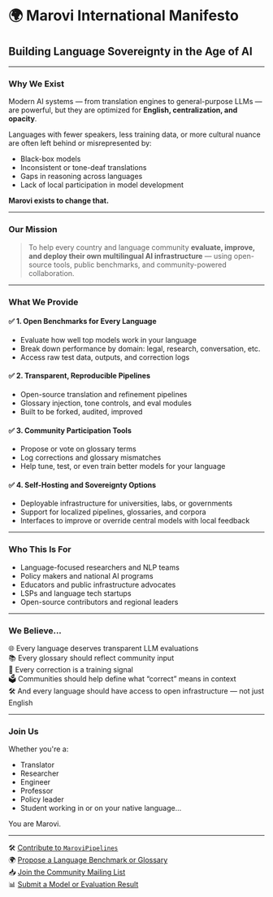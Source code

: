# 🌍 Marovi International Manifesto

## Building Language Sovereignty in the Age of AI

---

### Why We Exist

Modern AI systems — from translation engines to general-purpose LLMs — are powerful, but they are optimized for **English, centralization, and opacity**.

Languages with fewer speakers, less training data, or more cultural nuance are often left behind or misrepresented by:

- Black-box models
- Inconsistent or tone-deaf translations
- Gaps in reasoning across languages
- Lack of local participation in model development

**Marovi exists to change that.**

---

### Our Mission

> To help every country and language community **evaluate, improve, and deploy their own multilingual AI infrastructure** — using open-source tools, public benchmarks, and community-powered collaboration.

---

### What We Provide

#### ✅ 1. Open Benchmarks for Every Language
- Evaluate how well top models work in your language
- Break down performance by domain: legal, research, conversation, etc.
- Access raw test data, outputs, and correction logs

#### ✅ 2. Transparent, Reproducible Pipelines
- Open-source translation and refinement pipelines
- Glossary injection, tone controls, and eval modules
- Built to be forked, audited, improved

#### ✅ 3. Community Participation Tools
- Propose or vote on glossary terms
- Log corrections and glossary mismatches
- Help tune, test, or even train better models for your language

#### ✅ 4. Self-Hosting and Sovereignty Options
- Deployable infrastructure for universities, labs, or governments
- Support for localized pipelines, glossaries, and corpora
- Interfaces to improve or override central models with local feedback

---

### Who This Is For

- Language-focused researchers and NLP teams  
- Policy makers and national AI programs  
- Educators and public infrastructure advocates  
- LSPs and language tech startups  
- Open-source contributors and regional leaders

---

### We Believe...

🌐 Every language deserves transparent LLM evaluations  
📚 Every glossary should reflect community input  
🧠 Every correction is a training signal  
🗳️ Communities should help define what “correct” means in context  
🛠️ And every language should have access to open infrastructure — not just English

---

### Join Us

Whether you're a:
- Translator  
- Researcher  
- Engineer  
- Professor  
- Policy leader  
- Student working in or on your native language...

You are Marovi.

---

🛠️ [Contribute to `MaroviPipelines`](#)  
🌍 [Propose a Language Benchmark or Glossary](#)  
📥 [Join the Community Mailing List](#)  
📊 [Submit a Model or Evaluation Result](#)
